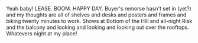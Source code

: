 Yeah baby! LEASE. BOOM. HAPPY DAY. Buyer's remorse hasn't set in (yet?) and my thoughts are all of shelves and desks and posters and frames and biking twenty minutes to work. Shows at Bottom of the Hill and all-night Risk and the balcony and looking and looking and looking out over the rooftops. Whatevers night at my place!
